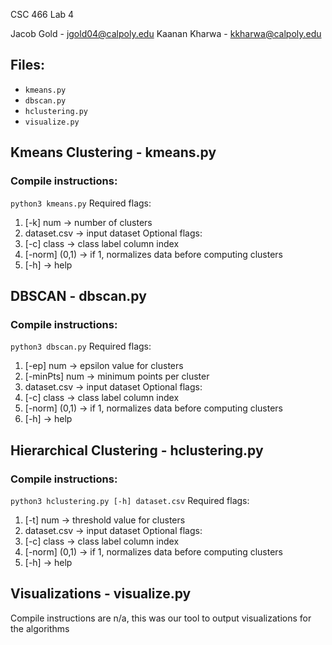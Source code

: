 CSC 466
Lab 4

Jacob Gold - jgold04@calpoly.edu
Kaanan Kharwa - kkharwa@calpoly.edu 

## Files:
* `kmeans.py`
* `dbscan.py`
* `hclustering.py`
* `visualize.py`

## Kmeans Clustering - kmeans.py
### Compile instructions:
`python3 kmeans.py`
Required flags:
1. [-k] num -> number of clusters
2. dataset.csv -> input dataset
Optional flags:
1. [-c] class -> class label column index
2. [-norm] (0,1) -> if 1, normalizes data before computing clusters
3. [-h] -> help

## DBSCAN - dbscan.py
### Compile instructions:
`python3 dbscan.py`
Required flags:
1. [-ep] num -> epsilon value for clusters
2. [-minPts] num -> minimum points per cluster
3. dataset.csv -> input dataset
Optional flags:
1. [-c] class -> class label column index
2. [-norm] (0,1) -> if 1, normalizes data before computing clusters
3. [-h] -> help

## Hierarchical Clustering - hclustering.py
### Compile instructions:
`python3 hclustering.py [-h] dataset.csv`
Required flags:
1. [-t] num -> threshold value for clusters
2. dataset.csv -> input dataset
Optional flags:
1. [-c] class -> class label column index
2. [-norm] (0,1) -> if 1, normalizes data before computing clusters
3. [-h] -> help

## Visualizations - visualize.py
Compile instructions are n/a, this was our tool to output visualizations for the algorithms
